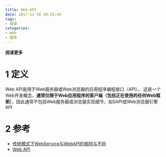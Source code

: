 ```yaml
---
title: Web-API
date: 2017-12-30 20:34:49
tags: 
- 摘录
categories: 
- Web
- 服务
---
```


__阅读更多__

<!--more-->

# 1 定义

Web API是用于Web服务器或Web浏览器的应用程序编程接口（API）。 这是一个Web开发概念，__通常仅限于Web应用程序的客户端（包括正在使用的任何Web框架）__，因此通常不包括Web服务器或浏览器实现细节，如SAPI或Web浏览器引擎API

# 2 参考

* [传统模式下WebService与WebAPI的相同与不同](https://www.cnblogs.com/BruceWan/p/4676164.html)
* [Web API](https://en.wikipedia.org/wiki/Web_API)
